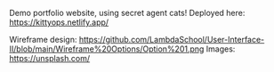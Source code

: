 Demo portfolio website, using secret agent cats!
Deployed here: https://kittyops.netlify.app/

Wireframe design: https://github.com/LambdaSchool/User-Interface-II/blob/main/Wireframe%20Options/Option%201.png
Images: https://unsplash.com/
